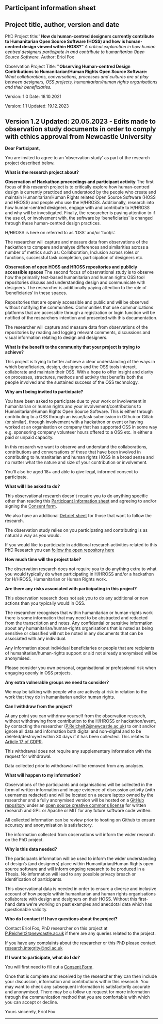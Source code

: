 ## Participant information sheet

## Project title, author, version and date

PhD Project title:**"How do human-centred designers currently contribute to Humanitarian Open Source Software (HOSS) and how is human-centred design viewed within HOSS?”** _A critical exploration in how human centred designers participate in and contribute to humanitarian Open Source Software._
Author: Eriol Fox

Observation Project Title: **"Observing Human-centred Design Contributions to Humanitarian/Human Rights Open Source Software:** _What collaborations, conversations, processes and cultures are at play between designers, OSS projects, humanitarian/human rights organisations and their beneficiaries._ 

Version: 1.0
Date: 18.10.2021

Version: 1.1
Updated: 19.12.2023

Version 1.2
Updated: 20.05.2023 - Edits made to observation study documents in order to comply with ethics approval from Newcastle University
---

**Dear Participant,**

You are invited to agree to an ‘observation study’ as part of the research project described below.

**What is the research project about?**

**Observation of Hackathon proceedings and participant activity**
The first focus of this research project is to critically explore how human-centred design is currently practiced and understood by the people who create and maintain Humanitarian/Human Rights related Open Source Software (HOSS and HROSS) and people who use the H/HROSS. Additionally, research into how human-centred designers, engage with and contribute to H/HROSS and why will be investigated.
Finally, the researcher is paying attention to if the use of, or involvement with, the software by ‘beneficiaries’ is changed through these human-centred design practices.

H/HROSS is here on referred to as ‘OSS’ and/or ’tool/s’.

The researcher will capture and measure data from observations of the hackathon to compare and analyse differences and similarities across a number of metrics such as: Collaboration, Inclusion across roles or functions, successful task completion, participation of designers etc.


**Observation of open HOSS and HROSS repositories and publicly accessible spaces**
The second focus of observational study is to observe how the primarily text-based humanitarian and human rights OSS tool repositories discuss and understanding design and communicate with designers. The researcher is additionally paying attention to the role of ‘beneficiaries’ in these spaces.

Repositories that are openly accessible and public and will be observed without notifying the communities. 
Communities that use communications platforms that are accessible through a registration or login function will be notified of the researchers intention and presented with this documentation.

The researcher will capture and measure data from observations of the repositories by reading and logging relevant comments, discussions and visual information relating to design and designers.


**What is the benefit to the community that your project is trying to achieve?**

This project is trying to better achieve a clear understanding of the ways in which beneficiaries, design, designers and the OSS tools interact, collaborate and maintain their OSS. With a hope to offer insight and clarity on processes, structures, methods and activity that benefits both the people involved and the sustained success of the OSS technology.


**Why am I being invited to participate?**

You have been asked to participate due to your work or involvement in humanitarian or human rights and your involvement/contributions to Humanitarian/Human Rights Open Source Software. This is either through contributing to a OSS through an issue/task submission in Github or Gitlab (or similar), through involvement with a hackathon or event or having worked at an organisation or company that has supported OSS in some way e.g. sponsoring company volunteer hours offered to a OSS etc. in either a paid or unpaid capacity. 

In this research we want to observe and understand the collaborations, contributions and conversations of those that have been involved in contributing to humanitarian and human rights HOSS in a broad sense and no matter what the nature and size of your contribution or involvement. 

You'll also be aged 18+ and able to give legal, informed consent to participate.


**What will I be asked to do?**

This observational research doesn't require you to do anything specific other than reading this [Participant Information sheet](https://github.com/Erioldoesdesign/Design_HOSS_PhD/blob/main/hackathon%20observation/hackathon-observation-participant-information-sheet.md) and agreeing to and/or signing the [Consent form](https://github.com/Erioldoesdesign/Design_HOSS_PhD/blob/main/hackathon%20observation/observations_consent_form_v2.md). 

We also have an additional [Debrief sheet](https://github.com/Erioldoesdesign/Design_HOSS_PhD/blob/main/hackathon%20observation/observations_debrief_sheet_v2.md) for those that want to follow the research. 

The observation study relies on you participating and contributing is as natural a way as you would. 

If you would like to participate in additional research activities related to this PhD Research you can [follow the open repository here](https://github.com/Erioldoesdesign/Design_HOSS_PhD)


**How much time will the project take?**

The observation research does not require you to do anything extra to what you would typically do when participating in H/HROSS and/or a hackathon for H/HROSS, Humanitarian or Human Rights work. 


**Are there any risks associated with participating in this project?**

This observation research does not ask you to do any additional or new actions than you typically would in OSS.

The researcher recognises that within humanitarian or human-rights work there is some information that may need to be abstracted and redacted from the transcription and notes. Any confidential or sensitive information about any humanitarian/human-rights organisations that is noted as being sensitive or classified will not be noted in any documents that can be associated with any individual. 

Any information about individual beneficiaries or people that are recipients of humanitarian/human-rights support or aid not already anonymised will be anonymised.

Please consider you own personal, organisational or professional risk when engaging openly in OSS projects.


**Any extra vulnerable groups we need to consider?**

We may be talking with people who are actively at risk in relation to the work that they do in humanitarian and/or human rights.

**Can I withdraw from the project?**

At any point you can withdraw yourself from the observation research, without withdrawing from contribution to the H/HROSS or hackathon/event, by contacting the researcher (P.Reichelt2@newcastle.ac.uk) to omit and/or ignore all data and information both digital and non-digital and to be deleted/destroyed within 30 days if it has been collected. This relates to [Article 17 of GDPR](https://gdpr.eu/right-to-be-forgotten/?cn-reloaded=1). 

This withdrawal does not require any supplementary information with the request for withdrawal.

Data collected prior to withdrawal will be removed from any analyses.


**What will happen to my information?**

Observations of the participants and organisations will be collected in the form of written information and image evidence of discussion activity (with usernames redacted) and will be located on a secure laptop owned by the researcher and a fully anonymised version will be hosted on a [GitHub repository](https://github.com/Erioldoesdesign/Design_HOSS_PhD) under an [open source creative commons license](https://github.com/Erioldoesdesign/Design_HOSS_PhD/blob/main/LICENSE.md) for written research and GPL or Apache or MIT for any future software code written.

All collected information can be review prior to hosting on Github to ensure accuracy and anonymisation is satisfactory.

The information collected from observations will inform the wider research on the PhD project.

**Why is this data needed?**

The participants information will be used to inform the wider understanding of design’s (and designers) place within Humanitarian/Human Rights open source software and will inform ongoing research to be produced in a Thesis. 
No information will lead to any possible privacy breach or identification of participants.

This observational data is needed in order to ensure a diverse and inclusive account of how people within humanitarian and human rights organisations collaborate with design and designers on their HOSS. Without this first-hand data we're working on past examples and anecdotal data which has questionable validity.

**Who do I contact if I have questions about the project?**

Contact Eriol Fox, PhD researcher on this project at P.Reichelt2@newcastle.ac.uk if there are any queries related to the project. 

If you have any complaints about the researcher or this PhD please contact [research.integrity@ncl.ac.uk](research.integrity@ncl.ac.uk) 

**If I want to participate, what do I do?**

You will first need to fill out a [Consent Form](https://github.com/Erioldoesdesign/Design_HOSS_PhD/blob/main/hackathon%20observation/observations_consent_form_v2.md).

Once that is complete and received by the researcher they can then include your discussion, information and contributions within this research. You may want to check any subsequent information is satisfactorily accurate and anonymised. There may be a follow up request for more information through the communication method that you are comfortable with which you can accept or decline.


Yours sincerely,
Eriol Fox

---